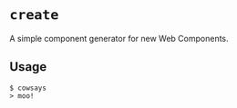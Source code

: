 # `create`

A simple component generator for new Web Components.

## Usage

```shell
$ cowsays
> moo!
```
